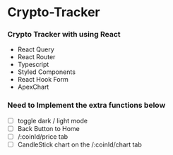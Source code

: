 # Crypto-Tracker

### Crypto Tracker with using React

- React Query
- React Router
- Typescript
- Styled Components
- React Hook Form
- ApexChart


### Need to Implement the extra functions below

- [ ] toggle dark / light mode
- [ ] Back Button to Home
- [ ] /:coinId/price tab
- [ ] CandleStick chart on the /:coinId/chart tab